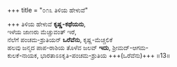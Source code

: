 +++
title = "೦೧೩ ತಿಳಿಯ ಹೇಳುವೆ"

+++
ತಿಳಿಯ ಹೇಳುವೆ **ಕೃಷ್ಣ-ಕಥೆಯನು**,  
ಇಳೆಯ ಜಾಣರು ಮೆಚ್ಚುವಂತ್ ಇರೆ,  
ನೆಲೆಗೆ ಪಂಚಮ-ಶ್ರುತಿಯನ್ **ಒರೆವೆನು**, ಕೃಷ್ಣ-ಮೆಚ್ಚಲಿಕೆ  
ಹಲವು ಜನ್ಮದ ಪಾಪ-ರಾಶಿಯ
ತೊಳೆವ ಜಲವ್ **ಇದು**, ಶ್ರೀಮದ್-ಆಗಮ-  
ಕುಲಕೆ-ನಾಯಕ, ಭಾರತಾಽಽಕೃತಿ-ಪಂಚಮ-ಶ್ರುತಿಯ +++(ಒರೆವೆನು)+++     ॥13॥